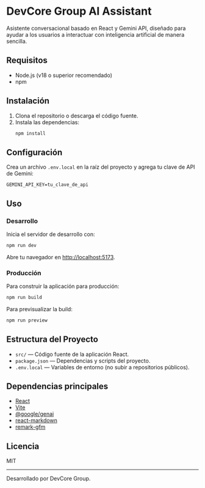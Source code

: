 # DevCore Group AI Assistant

Asistente conversacional basado en React y Gemini API, diseñado para ayudar a los usuarios a interactuar con inteligencia artificial de manera sencilla.

## Requisitos

- Node.js (v18 o superior recomendado)
- npm

## Instalación

1. Clona el repositorio o descarga el código fuente.
2. Instala las dependencias:
   ```sh
   npm install
   ```

## Configuración

Crea un archivo `.env.local` en la raíz del proyecto y agrega tu clave de API de Gemini:

```
GEMINI_API_KEY=tu_clave_de_api
```

## Uso

### Desarrollo

Inicia el servidor de desarrollo con:

```sh
npm run dev
```

Abre tu navegador en [http://localhost:5173](http://localhost:5173).

### Producción

Para construir la aplicación para producción:

```sh
npm run build
```

Para previsualizar la build:

```sh
npm run preview
```

## Estructura del Proyecto

- `src/` — Código fuente de la aplicación React.
- `package.json` — Dependencias y scripts del proyecto.
- `.env.local` — Variables de entorno (no subir a repositorios públicos).

## Dependencias principales

- [React](https://react.dev/)
- [Vite](https://vitejs.dev/)
- [@google/genai](https://www.npmjs.com/package/@google/genai)
- [react-markdown](https://github.com/remarkjs/react-markdown)
- [remark-gfm](https://github.com/remarkjs/remark-gfm)

## Licencia

MIT

---

Desarrollado por DevCore Group.
